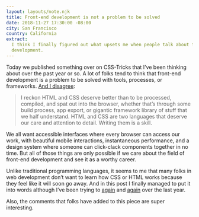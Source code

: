```yaml
---
layout: layouts/note.njk
title: Front-end development is not a problem to be solved
date: 2018-11-27 17:30:00 -08:00
city: San Francisco
country: California
extract:
  I think I finally figured out what upsets me when people talk about front-end
  development.
---
```


Today we published something over on CSS-Tricks that I’ve been thinking about over the past year or so. A lot of folks tend to think that front-end development is a problem to be solved with tools, processes, or frameworks. [And I disagree](https://css-tricks.com/front-end-development-is-not-a-problem-to-be-solved/):

> I reckon HTML and CSS deserve better than to be processed, compiled, and spat out into the browser, whether that’s through some build process, app export, or gigantic framework library of stuff that we half understand. HTML and CSS are two languages that deserve our care and attention to detail. Writing them is a skill.

We all want accessible interfaces where every browser can access our work, with beautiful mobile interactions, instantaneous performance, and a design system where someone can click-clack components together in no time. But all of those things are only possible if we care about the field of front-end development and see it as a worthy career.

Unlike traditional programming languages, it seems to me that many folks in web development don’t want to learn how CSS or HTML works because they feel like it will soon go away. And in this post I finally managed to put it into words although I’ve been trying to [again](https://robinrendle.com/notes/i-dont-believe-in-full-stack-engineering/) and [again](https://robinrendle.com/notes/design-systems-at-gusto-part-ii/) over the last year.

Also, the comments that folks have added to this piece are super interesting.
